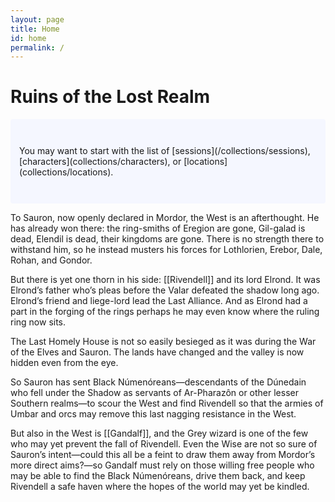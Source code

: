 ```yaml
---
layout: page
title: Home
id: home
permalink: /
---
```


# Ruins of the Lost Realm

<p style="padding: 3em 1em; background: #f5f7ff; border-radius: 4px;">
  You may want to start with the list of [sessions](/collections/sessions), [characters](collections/characters), or [locations](collections/locations).
</p>

To Sauron, now openly declared in Mordor, the West is an afterthought. He has already won there: the ring-smiths of Eregion are gone, Gil-galad is dead, Elendil is dead, their kingdoms are gone. There is no strength there to withstand him, so he instead musters his forces for Lothlorien, Erebor, Dale, Rohan, and Gondor.

But there is yet one thorn in his side: [[Rivendell]] and its lord Elrond. It was Elrond’s father who’s pleas before the Valar defeated the shadow long ago. Elrond’s friend and liege-lord lead the Last Alliance. And as Elrond had a part in the forging of the rings perhaps he may even know where the ruling ring now sits.

The Last Homely House is not so easily besieged as it was during the War of the Elves and Sauron. The lands have changed and the valley is now hidden even from the eye.

So Sauron has sent Black Númenóreans—descendants of the Dúnedain who fell under the Shadow as servants of Ar-Pharazôn or other lesser Southern realms—to scour the West and find Rivendell so that the armies of Umbar and orcs may remove this last nagging resistance in the West.

But also in the West is [[Gandalf]], and the Grey wizard is one of the few who may yet prevent the fall of Rivendell. Even the Wise are not so sure of Sauron’s intent—could this all be a feint to draw them away from Mordor’s more direct aims?—so Gandalf must rely on those willing free people who may be able to find the Black Númenóreans, drive them back, and keep Rivendell a safe haven where the hopes of the world may yet be kindled.